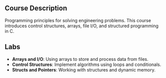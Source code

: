 ## Course Description
Programming principles for solving engineering problems. This course introduces control structures, arrays, file I/O, and structured programming in C.

## Labs
- **Arrays and I/O**: Using arrays to store and process data from files.
- **Control Structures**: Implement algorithms using loops and conditionals.
- **Structs and Pointers**: Working with structures and dynamic memory.
